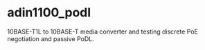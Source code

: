 # adin1100_podl

10BASE-T1L to 10BASE-T media converter and testing discrete PoE negotiation and passive PoDL.
